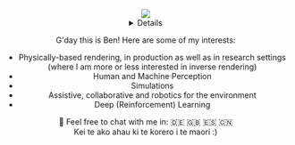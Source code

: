 <div align="center">
  <a href="https://github.com/benjaminbeilharz">
    <img src="http://github-profile-summary-cards.vercel.app/api/cards/profile-details?username=benjaminbeilharz&theme=tokyonight"/>
  </a>
 <details>
<a href="https://github.com/benjaminbeilharz">
    <img src="https://github-readme-stats.vercel.app/api/top-langs/?username=benjaminbeilharz&size_weight=0.5&count_weight=0.5&exclude_repo=&hide=roff,jupyter%20notebook,emacs%20lisp,vim%20script,cmake,makefile,batchfile,plsql,css,html,yasnippet&theme=tokyonight" />
  </a>
  <a href="https://github.com/benjaminbeilharz">
    <img src="https://github-readme-streak-stats.herokuapp.com/?user=benjaminbeilharz&hide_border=true&card_width=338&theme=tokyonight" />
  </a>
  <a href="https://github.com/benjaminbeilharz">
    <img src="http://github-profile-summary-cards.vercel.app/api/cards/stats?username=benjaminbeilharz&theme=tokyonight" />
  </a>

  <a href="https://github.com/benjaminbeilharz">
    <img src="https://github-readme-stats.vercel.app/api?username=benjaminbeilharz&show_icons=true&theme=tokyonight"/>
  </a>
  
 </details>
</div>
<center>
  <p>G'day this is Ben! Here are some of my interests:</p>
  <ul>
    <li>Physically-based rendering, in production as well as in research settings (where I am more or less interested in inverse rendering)</li>
    <li>Human and Machine Perception</li>
    <li>Simulations</li>
    <li>Assistive, collaborative and robotics for the environment</li>
    <li>Deep (Reinforcement) Learning</li>
  </ul>
</center>
<div align="center">💬 Feel free to chat with me in: 🇩🇪 🇬🇧 🇪🇸 🇨🇳 </div>
<div align="center">Kei te ako ahau ki te korero i te maori :)</div>



